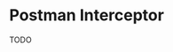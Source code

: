 # Postman Interceptor

<!--
https://chromewebstore.google.com/detail/postman-interceptor/aicmkgpgakddgnaphhhpliifpcfhicfo?hl=en
-->

TODO
